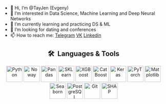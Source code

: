 - 👋 Hi, I’m @TayJen (Evgeny)
- 👀 I’m interested in Data Science, Machine Learning and Deep Neural Networks
- 🌱 I’m currently learning and practicing DS & ML
- 💞️ I’m looking for dating and conferences
- 📫 How to reach me:
  [Telegram](https://t.me/holy_guacamole0 "Telegram")
  [VK](https://vk.com/nobody_tayjen "VK")
  [Linkedin](https://www.linkedin.com/in/evgeny-taychinov/)

         
<h2 align="center"> 🛠 &nbsp;Languages & Tools</h2>
<p align="center">
<img title="Python" src="https://cdn.jsdelivr.net/gh/devicons/devicon/icons/python/python-original.svg" width="50" height="50" />
<img title="Numpy" src="https://cdn.jsdelivr.net/gh/devicons/devicon/icons/numpy/numpy-original.svg" width="50" height="50" alt='No way' /> 
<img title="Pandas" src="https://cdn.jsdelivr.net/gh/devicons/devicon/icons/pandas/pandas-original.svg" width="50" height="50" />
<img title="SKLearn" src="https://upload.wikimedia.org/wikipedia/commons/0/05/Scikit_learn_logo_small.svg" width="50" height="50" />
<img title="XGBoost" src="https://res.cloudinary.com/crunchbase-production/image/upload/c_lpad,h_256,w_256,f_auto,q_auto:eco,dpr_1/vqzfmqnwwgfzcoc5r9dr" width="50" height="50" />
<img title="CatBoost" src="https://upload.wikimedia.org/wikipedia/commons/c/cc/CatBoostLogo.png" width="50" height="50" />
<img title="Keras" src="https://upload.wikimedia.org/wikipedia/commons/thumb/a/ae/Keras_logo.svg/512px-Keras_logo.svg.png" width="50" height="50" />
<img title="PyTorch" src="https://cdn.jsdelivr.net/gh/devicons/devicon/icons/pytorch/pytorch-original.svg" width="50" height="50" />
<img title="Matplotlib" src="https://upload.wikimedia.org/wikipedia/commons/thumb/8/84/Matplotlib_icon.svg/1200px-Matplotlib_icon.svg.png" width="50" height="50"/>
<img title="Seaborn" src="https://seaborn.pydata.org/_images/logo-mark-lightbg.svg" width="50" height="50"/>
<img title="PostgreSQL" src="https://cdn.jsdelivr.net/gh/devicons/devicon/icons/postgresql/postgresql-original.svg" width="50" height="50" />
<img title="Git" src="https://cdn.jsdelivr.net/gh/devicons/devicon/icons/git/git-original.svg" width="50" height="50" />
<img title="SHAP" src="https://shap.readthedocs.io/en/latest/_static/shap_logo_white.png" width="50" height="50" />

</p>

<!---
TayJen/TayJen is a ✨ special ✨ repository because its `README.md` (this file) appears on your GitHub profile.
You can click the Preview link to take a look at your changes.
--->
